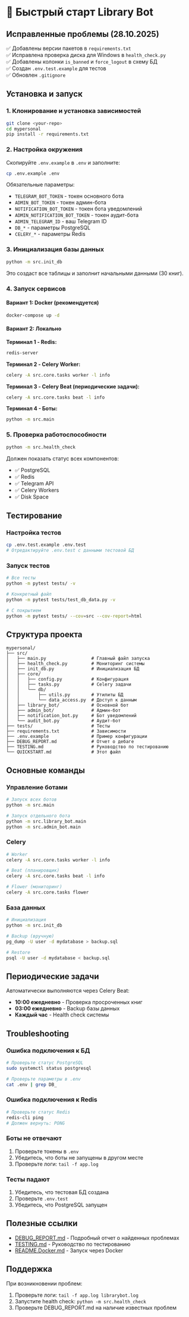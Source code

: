 # 🚀 Быстрый старт Library Bot

## Исправленные проблемы (28.10.2025)

✅ Добавлены версии пакетов в `requirements.txt`  
✅ Исправлена проверка диска для Windows в `health_check.py`  
✅ Добавлены колонки `is_banned` и `force_logout` в схему БД  
✅ Создан `.env.test.example` для тестов  
✅ Обновлен `.gitignore`  

## Установка и запуск

### 1. Клонирование и установка зависимостей

```bash
git clone <your-repo>
cd mypersonal
pip install -r requirements.txt
```

### 2. Настройка окружения

Скопируйте `.env.example` в `.env` и заполните:

```bash
cp .env.example .env
```

Обязательные параметры:
- `TELEGRAM_BOT_TOKEN` - токен основного бота
- `ADMIN_BOT_TOKEN` - токен админ-бота  
- `NOTIFICATION_BOT_TOKEN` - токен бота уведомлений
- `ADMIN_NOTIFICATION_BOT_TOKEN` - токен аудит-бота
- `ADMIN_TELEGRAM_ID` - ваш Telegram ID
- `DB_*` - параметры PostgreSQL
- `CELERY_*` - параметры Redis

### 3. Инициализация базы данных

```bash
python -m src.init_db
```

Это создаст все таблицы и заполнит начальными данными (30 книг).

### 4. Запуск сервисов

#### Вариант 1: Docker (рекомендуется)

```bash
docker-compose up -d
```

#### Вариант 2: Локально

**Терминал 1 - Redis:**
```bash
redis-server
```

**Терминал 2 - Celery Worker:**
```bash
celery -A src.core.tasks worker -l info
```

**Терминал 3 - Celery Beat (периодические задачи):**
```bash
celery -A src.core.tasks beat -l info
```

**Терминал 4 - Боты:**
```bash
python -m src.main
```

### 5. Проверка работоспособности

```bash
python -m src.health_check
```

Должен показать статус всех компонентов:
- ✅ PostgreSQL
- ✅ Redis
- ✅ Telegram API
- ✅ Celery Workers
- ✅ Disk Space

## Тестирование

### Настройка тестов

```bash
cp .env.test.example .env.test
# Отредактируйте .env.test с данными тестовой БД
```

### Запуск тестов

```bash
# Все тесты
python -m pytest tests/ -v

# Конкретный файл
python -m pytest tests/test_db_data.py -v

# С покрытием
python -m pytest tests/ --cov=src --cov-report=html
```

## Структура проекта

```
mypersonal/
├── src/
│   ├── main.py                 # Главный файл запуска
│   ├── health_check.py         # Мониторинг системы
│   ├── init_db.py              # Инициализация БД
│   ├── core/
│   │   ├── config.py           # Конфигурация
│   │   ├── tasks.py            # Celery задачи
│   │   └── db/
│   │       ├── utils.py        # Утилиты БД
│   │       └── data_access.py  # Доступ к данным
│   ├── library_bot/            # Основной бот
│   ├── admin_bot/              # Админ-бот
│   ├── notification_bot.py     # Бот уведомлений
│   └── audit_bot.py            # Аудит-бот
├── tests/                      # Тесты
├── requirements.txt            # Зависимости
├── .env.example                # Пример конфигурации
├── DEBUG_REPORT.md             # Отчет о дебаге
├── TESTING.md                  # Руководство по тестированию
└── QUICKSTART.md               # Этот файл
```

## Основные команды

### Управление ботами

```bash
# Запуск всех ботов
python -m src.main

# Запуск отдельного бота
python -m src.library_bot.main
python -m src.admin_bot.main
```

### Celery

```bash
# Worker
celery -A src.core.tasks worker -l info

# Beat (планировщик)
celery -A src.core.tasks beat -l info

# Flower (мониторинг)
celery -A src.core.tasks flower
```

### База данных

```bash
# Инициализация
python -m src.init_db

# Backup (вручную)
pg_dump -U user -d mydatabase > backup.sql

# Restore
psql -U user -d mydatabase < backup.sql
```

## Периодические задачи

Автоматически выполняются через Celery Beat:

- **10:00 ежедневно** - Проверка просроченных книг
- **03:00 ежедневно** - Backup базы данных
- **Каждый час** - Health check системы

## Troubleshooting

### Ошибка подключения к БД

```bash
# Проверьте статус PostgreSQL
sudo systemctl status postgresql

# Проверьте параметры в .env
cat .env | grep DB_
```

### Ошибка подключения к Redis

```bash
# Проверьте статус Redis
redis-cli ping
# Должен вернуть: PONG
```

### Боты не отвечают

1. Проверьте токены в `.env`
2. Убедитесь, что боты не запущены в другом месте
3. Проверьте логи: `tail -f app.log`

### Тесты падают

1. Убедитесь, что тестовая БД создана
2. Проверьте `.env.test`
3. Убедитесь, что PostgreSQL запущен

## Полезные ссылки

- [DEBUG_REPORT.md](DEBUG_REPORT.md) - Подробный отчет о найденных проблемах
- [TESTING.md](TESTING.md) - Руководство по тестированию
- [README.Docker.md](README.Docker.md) - Запуск через Docker

## Поддержка

При возникновении проблем:
1. Проверьте логи: `tail -f app.log librarybot.log`
2. Запустите health check: `python -m src.health_check`
3. Проверьте DEBUG_REPORT.md на наличие известных проблем
